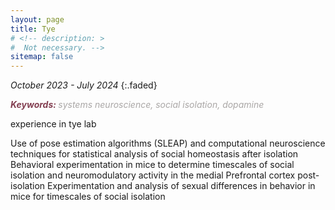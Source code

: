 ```yaml
---
layout: page
title: Tye
# <!-- description: >
#  Not necessary. -->
sitemap: false
---
```


<em>October 2023 - July 2024</em>
{:.faded}

<span style="color:#833F51; font-style:italic; font-weight:700">Keywords: </span>
<span style="color:#AAA7A6; font-style:italic;">systems neuroscience, social isolation, dopamine</span>

experience in tye lab

Use of pose estimation algorithms (SLEAP) and computational neuroscience techniques for statistical
analysis of social homeostasis after isolation
Behavioral experimentation in mice to determine timescales of social isolation and neuromodulatory
activity in the medial Prefrontal cortex post-isolation
Experimentation and analysis of sexual differences in behavior in mice for timescales of social isolation

